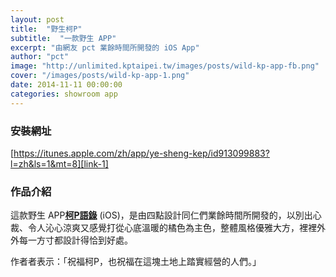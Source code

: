 ```yaml
---
layout: post
title:  "野生柯P"
subtitle:  "一款野生 APP"
excerpt: "由網友 pct 業餘時間所開發的 iOS App"
author: "pct"
image: "http://unlimited.kptaipei.tw/images/posts/wild-kp-app-fb.png"
cover: "/images/posts/wild-kp-app-1.png"
date: 2014-11-11 00:00:00
categories: showroom app
---
```


[link-1]:https://itunes.apple.com/zh/app/ye-sheng-kep/id913099883?l=zh&ls=1&mt=8

### 安裝網址
[https://itunes.apple.com/zh/app/ye-sheng-kep/id913099883?l=zh&ls=1&mt=8][link-1]

### 作品介紹
這款野生 APP<strong>[柯P語錄][link-1]</strong> (iOS)，是由四點設計同仁們業餘時間所開發的，以別出心裁、令人沁心涼爽又感覺打從心底溫暖的橘色為主色，整體風格優雅大方，裡裡外外每一方寸都設計得恰到好處。

作者者表示：「祝福柯P，也祝福在這塊土地上踏實經營的人們。」
